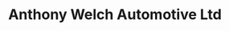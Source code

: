 ---
title: "Anthony Welch Automotive Ltd"
url: /evesham/anthony-welch-automotive-ltd/
shop: Autowerkstatt
---